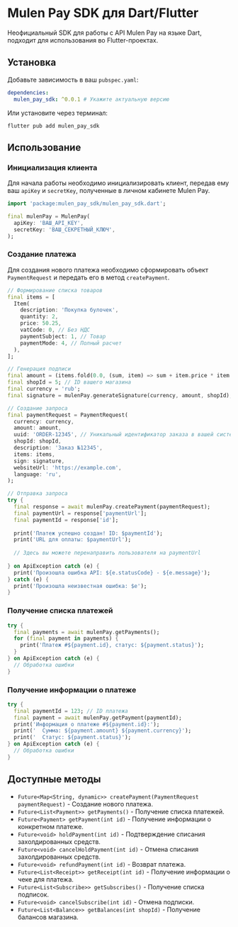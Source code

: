 # Mulen Pay SDK для Dart/Flutter

Неофициальный SDK для работы с API Mulen Pay на языке Dart, подходит для использования во Flutter-проектах.

## Установка

Добавьте зависимость в ваш `pubspec.yaml`:

```yaml
dependencies:
  mulen_pay_sdk: ^0.0.1 # Укажите актуальную версию
```

Или установите через терминал:

```shell
flutter pub add mulen_pay_sdk
```

## Использование

### Инициализация клиента

Для начала работы необходимо инициализировать клиент, передав ему ваш `apiKey` и `secretKey`, полученные в личном кабинете Mulen Pay.

```dart
import 'package:mulen_pay_sdk/mulen_pay_sdk.dart';

final mulenPay = MulenPay(
  apiKey: 'ВАШ_API_KEY',
  secretKey: 'ВАШ_СЕКРЕТНЫЙ_КЛЮЧ',
);
```

### Создание платежа

Для создания нового платежа необходимо сформировать объект `PaymentRequest` и передать его в метод `createPayment`.

```dart
// Формирование списка товаров
final items = [
  Item(
    description: 'Покупка булочек',
    quantity: 2,
    price: 50.25,
    vatCode: 0, // Без НДС
    paymentSubject: 1, // Товар
    paymentMode: 4, // Полный расчет
  ),
];

// Генерация подписи
final amount = (items.fold(0.0, (sum, item) => sum + item.price * item.quantity)).toStringAsFixed(2);
final shopId = 5; // ID вашего магазина
final currency = 'rub';
final signature = mulenPay.generateSignature(currency, amount, shopId);

// Создание запроса
final paymentRequest = PaymentRequest(
  currency: currency,
  amount: amount,
  uuid: 'ORDER-12345', // Уникальный идентификатор заказа в вашей системе
  shopId: shopId,
  description: 'Заказ №12345',
  items: items,
  sign: signature,
  websiteUrl: 'https://example.com',
  language: 'ru',
);

// Отправка запроса
try {
  final response = await mulenPay.createPayment(paymentRequest);
  final paymentUrl = response['paymentUrl'];
  final paymentId = response['id'];
  
  print('Платеж успешно создан! ID: $paymentId');
  print('URL для оплаты: $paymentUrl');
  
  // Здесь вы можете перенаправить пользователя на paymentUrl
  
} on ApiException catch (e) {
  print('Произошла ошибка API: ${e.statusCode} - ${e.message}');
} catch (e) {
  print('Произошла неизвестная ошибка: $e');
}
```

### Получение списка платежей

```dart
try {
  final payments = await mulenPay.getPayments();
  for (final payment in payments) {
    print('Платеж #${payment.id}, статус: ${payment.status}');
  }
} on ApiException catch (e) {
  // Обработка ошибки
}
```

### Получение информации о платеже

```dart
try {
  final paymentId = 123; // ID платежа
  final payment = await mulenPay.getPayment(paymentId);
  print('Информация о платеже #${payment.id}:');
  print('  Сумма: ${payment.amount} ${payment.currency}');
  print('  Статус: ${payment.status}');
} on ApiException catch (e) {
  // Обработка ошибки
}
```

## Доступные методы

-   `Future<Map<String, dynamic>> createPayment(PaymentRequest paymentRequest)` - Создание нового платежа.
-   `Future<List<Payment>> getPayments()` - Получение списка платежей.
-   `Future<Payment> getPayment(int id)` - Получение информации о конкретном платеже.
-   `Future<void> holdPayment(int id)` - Подтверждение списания захолдированных средств.
-   `Future<void> cancelHoldPayment(int id)` - Отмена списания захолдированных средств.
-   `Future<void> refundPayment(int id)` - Возврат платежа.
-   `Future<List<Receipt>> getReceipt(int id)` - Получение информации о чеке для платежа.
-   `Future<List<Subscribe>> getSubscribes()` - Получение списка подписок.
-   `Future<void> cancelSubscribe(int id)` - Отмена подписки.
-   `Future<List<Balance>> getBalances(int shopId)` - Получение балансов магазина.
